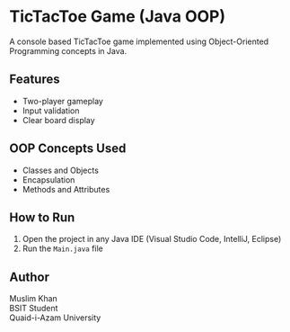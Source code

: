 # TicTacToe Game (Java OOP)

A console based TicTacToe game implemented using Object-Oriented Programming concepts in Java.

## Features
- Two-player gameplay
- Input validation
- Clear board display

## OOP Concepts Used
- Classes and Objects
- Encapsulation
- Methods and Attributes

## How to Run
1. Open the project in any Java IDE (Visual Studio Code, IntelliJ, Eclipse)
2. Run the `Main.java` file

## Author
Muslim Khan  
BSIT Student  
Quaid-i-Azam University
